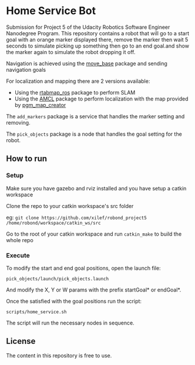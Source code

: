 # Home Service Bot

Submission for Project 5 of the Udacity Robotics Software Engineer Nanodegree Program. This repository contains a robot that will go to a start goal with an orange marker displayed there, remove the marker then wait 5 seconds to simulate picking up something then go to an end goal.and show the marker again to simulate the robot dropping it off.

Navigation is achieved using the [move_base](http://wiki.ros.org/move_base) package and sending navigation goals

For localization and mapping there are 2 versions available:
* Using the [rtabmap_ros](http://wiki.ros.org/rtabmap_ros) package to perform SLAM
* Using the [AMCL](http://wiki.ros.org/amcl) package to perform localization with the map provided by [pgm_map_creator](https://github.com/udacity/pgm_map_creator)

The `add_markers` package is a service that handles the marker setting and removing.

The `pick_objects` package is a node that handles the goal setting for the robot.

## How to run

### Setup
Make sure you have gazebo and rviz installed and you have setup a catkin workspace

Clone the repo to your catkin workspace's src folder

eg:
`git clone https://github.com/xilef/robond_project5 /home/robond/workspace/catkin_ws/src
`

Go to the root of your catkin workspace and run `catkin_make` to build the whole repo

### Execute

To modify the start and end goal positions, open the launch file:

`pick_objects/launch/pick_objects.launch`

And modify the X, Y or W params with the prefix startGoal* or endGoal*.

Once the satisfied with the goal positions run the script:

`scripts/home_service.sh`

The script will run the necessary nodes in sequence.

## License

The content in this repository is free to use.
